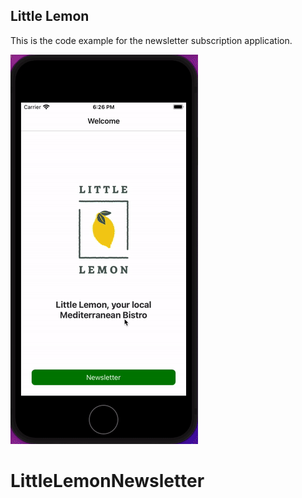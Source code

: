 ## Little Lemon

This is the code example for the newsletter subscription application.

![](little_lemon.gif)
# LittleLemonNewsletter
